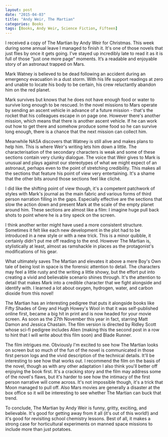 ```yaml
---
layout: post
date: "2015-04-03"
title: "Andy Weir, The Martian"
categories: Books
tags: [Books, Andy Weir, Science Fiction, Fifteen]
---
```


I received a copy of The Martian by Andy Weir for Christmas. This week during some annual leave I managed to finish it. It's one of those novels that just flies by once it gets going. I've stayed up incredibly late to read it as it is full of those "just one more page" moments. It’s a readable and enjoyable story of an astronaut trapped on Mars.

Mark Watney is believed to be dead following an accident during an emergency evacuation in a dust storm. With his life support readings at zero and unable to locate his body to be certain, his crew reluctantly abandon him on the red planet.

Mark survives but knows that he does not have enough food or water to survive long enough to be rescued. In the novel missions to Mars operate by sending an ascent vehicle in advance of a future mission - that's the rocket that his colleagues escape in on page one. However there's another mission, which means that there is another ascent vehicle. If he can work out how to get there and somehow produce some food so he can survive long enough, there is a chance that the next mission can collect him.

Meanwhile NASA discovers that Watney is still alive and makes plans to help him. This is where Weir's writing lets him down a little. The characterisation of the secondary characters is weak and some of these sections contain very clunky dialogue. The voice that Weir gives to Mark is unusual and plays against our stereotypes of what we might expect of an astronaut, perhaps even to the point of stretching credibility. This makes all the sections that feature his point of view very entertaining. It's a shame that the other bits around those sections feel like cliché.

I did like the shifting point of view though, it's a competent patchwork of styles with Mark's journal as the main fabric and various forms of third person narration filling in the gaps. Especially effective are the sections that slow the action down and present Mark at the scale of the empty planet around him. These sections are almost like a film: I imagine huge pull back shots to point where he is a tiny speck on the screen.

I think another writer might have used a more consistent structure. Sometimes it felt like each new development in the plot had to be introduced in a new style or with a new trick. This is a minor quibble, it certainly didn't put me off reading to the end. However The Martian is, stylistically at least, almost as ramshackle in places as the protagonist's modifications of his gear.

What ultimately saves The Martian and elevates it above a mere Boy's Own tale of being lost in space is the forensic attention to detail. The characters may feel a little rusty and the writing a little showy, but the effort put into creating a vivid and believable scenario shines through. It's the attention to detail that makes Mark into a credible character that we fight alongside and identify with. I learned a lot about oxygen, hydrogen, water, and carbon dioxide from this novel!

The Martian has an interesting pedigree that puts it alongside books like Fifty Shades of Grey and Hugh Howey's Wool in that it was self-published online first, became a big hit in print and is now headed for your movie screen. As soon as the 27th November this year in fact, starring Matt Damon and Jessica Chastain. The film version is directed by Ridley Scott whose sci-fi pedigree includes Alien (making this the second post in a row to hint that I will write about this film soon) and Blade Runner.

The film intrigues me. Obviously I'm excited to see how The Martian looks on screen but so much of the fun of the novel is communicated in those first person logs and the vivid description of the technical details. It'll be interesting to see how that works out. I recommend the film on the basis of the novel, though as with any other adaptation I also think you'll better off enjoying the book first. It's a cracking story and the film may address some of the novel's flaws, but it's harder to see how the intimacy of the first person narrative will come across. It's not impossible though, it's a trick that Moon managed to pull off. Also Mars movies are generally a disaster at the box office so it will be interesting to see whether The Martian can buck that trend.

To conclude, The Martian by Andy Weir is funny, gritty, exciting, and believable. It's good for getting away from it all (it's out of this world!) and it's good for revisiting school chemistry lessons. Best of all, it makes a strong case for horticultural experiments on manned space missions to include more than just potatoes.